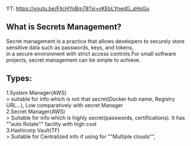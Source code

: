 YT: https://youtu.be/FllcHYsBm78?si=vKEbLYnedG_sHpGu

What is Secrets Management? 
-----------------------

Secret management is a practice that allows developers to securely store sensitive data such as passwords, keys, and tokens,   
in a secure environment with strict access controls.For small software projects, secret management can be simple to achieve.  

Types:
-----

1.System Manager(AWS)  
    > suitable for info which  is not that secret(Docker hub name, Registry URL...), Low comparatively with secret Manager  
2.Secret Manager(AWS)  
    > Suitable for info which is highly secret(passwords, certifications). It has ""auto Rotate"" facility with high cost  
3.Hashicorp Vault(TF)  
    > Suitable for Centralized info if using for ""Multiple clouds"",   
